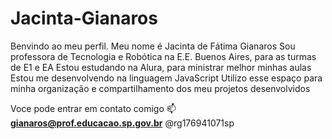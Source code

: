 # Jacinta-Gianaros
Benvindo ao meu perfil.
Meu nome é Jacinta de Fátima Gianaros
Sou professora de Tecnologia e Robótica na E.E. Buenos Aires, para as turmas de E1 e EA
Estou estudando na Alura, para ministrar melhor minhas aulas
Estou me desenvolvendo na linguagem JavaScript
Utilizo esse espaço para minha organização e compartilhamento dos meu projetos desenvolvidos

Voce pode entrar em contato comigo 📫
**gianaros@prof.educacao.sp.gov.br**
@rg176941071sp






